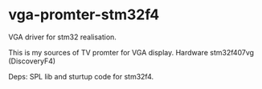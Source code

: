 # vga-promter-stm32f4
VGA driver for stm32 realisation. 

This is my sources of TV promter for VGA display. Hardware stm32f407vg (DiscoveryF4) 

Deps: SPL lib and sturtup code for stm32f4. 
